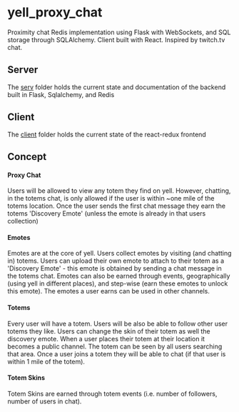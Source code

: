 <h1>yell_proxy_chat</h1>
<p>Proximity chat Redis implementation using Flask with WebSockets, and SQL storage through SQLAlchemy. Client built with React. Inspired by twitch.tv chat.</p>

<h2>Server</h2>
<p>The <a href='https://github.com/about14sheep/yell_proxy_chat/tree/master/serv'>serv</a> folder holds the current state and documentation of the backend built in Flask, Sqlalchemy, and Redis</p>

<h2>Client</h2>
The <a href='https://github.com/about14sheep/yell_proxy_chat/tree/master/client'>client</a> folder holds the current state of the react-redux frontend


<h2>Concept</h2>

<h4>Proxy Chat</h4>
<p>Users will be allowed to view any totem they find on yell. However, chatting, in the totems chat, is only allowed if the user is within ~one mile of the totems location. Once the user sends the first chat message they earn the totems 'Discovery Emote' (unless the emote is already in that users collection)</p>

<h4>Emotes</h4>
<p>Emotes are at the core of yell. Users collect emotes by visiting (and chatting in) totems. Users can upload their own emote to attach to their totem as a 'Discovery Emote' - this emote is obtained by sending a chat message in the totems chat. Emotes can also be earned through events, geographically (using yell in different places), and step-wise (earn these emotes to unlock this emote). The emotes a user earns can be used in other channels.</p>

<h4>Totems</h4>
<p>Every user will have a totem. Users will be also be able to follow other user totems they like. Users can change the skin of their totem as well the discovery emote. When a user places their totem at their location it becomes a public channel. The totem can be seen by all users searching that area. Once a user joins a totem they will be able to chat (if that user is within 1 mile of the totem).</p>

<h4>Totem Skins</h4>
<p>Totem Skins are earned through totem events (i.e. number of followers, number of users in chat).</p>
